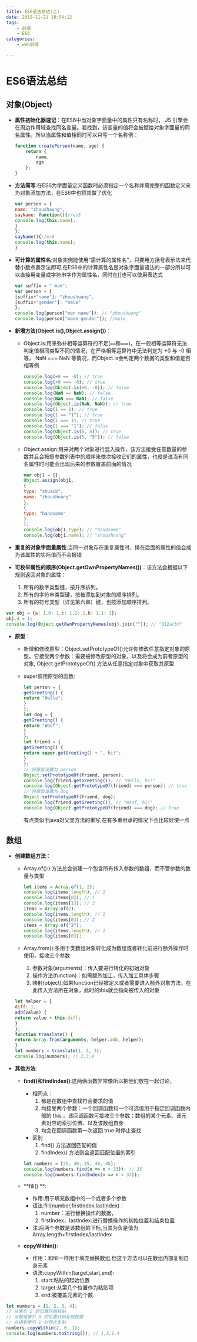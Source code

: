 ```yaml
---
title: ES6语法总结(二)
date: 2019-11-21 18:54:12
tags:
	- 前端
	- ES6
categories:
	- web前端
	
---
```




# ES6语法总结

## 对象(Object)

- **属性初始化器速记**：在ES6中当对象字面量中的属性只有名称时， JS 引擎会在周边作用域查找同名变量。若找到，该变量的值将会被赋给对象字面量的同名属性。所以当属性和值相同时可以只写一个名称例：

  ```javascript
  function createPerson(name, age) {
      return {
          name,
          age
      };
  }
  
  ```
<!--more-->
- **方法简写**:在ES6为字面量定义函数时必须指定一个名称并用完整的函数定义来为对象添加方法，在ES6中也将其做了优化

  ```javascript
  var person = {
  name: "zhoushaung",
  sayName: function(){//es5 
  console.log(this.name);
  }
  };
  sayName(){//es6 
  console.log(this.name);
  }
  
  ```

- **可计算的属性名**:对象实例能使用“需计算的属性名”，只要用方括号表示法来代替小数点表示法即可,在ES6中的计算属性名是对象字面量语法的一部分所以可以直接用变量或字符串字作为属性名，同时在[]也可以使用表达式

  ```javascript
  var suffix = " man";
  var person = {
  [suffix+"name"]: "zhoushuang",
  [suffix+"gender"]: "male"
  };
  console.log(person["man name"]); // "zhoushuang"
  console.log(person["mane gender"]); //male
  ```

  

- **新增方法(Object.is(),Object.assign())**：

  - Object.is:用来弥补相等运算符的不足(`==`和`===`)，在一般相等运算符无法判定值相同类型不同的情况，在严格相等运算符中无法判定为 +0 与 -0 相等， NaN === NaN 等情况，而Object.is会判定两个数据的类型和值是否相等例

    ```javascript
    console.log(+0 == -0); // true
    console.log(+0 === -0); // true
    console.log(Object.is(+0, -0)); // false
    console.log(NaN == NaN); // false
    console.log(NaN === NaN); // false
    console.log(Object.is(NaN, NaN)); // true
    console.log(1 == 1); // true
    console.log(1 == "1"); // true
    console.log(1 === 1); // true
    console.log(1 === "1"); // false
    console.log(Object.is(5, 5)); // true
    console.log(Object.is(5, "5")); // false
    
    ```

    

  - Object.assign:用来对两个对象进行混入操作，该方法接受任意数量的参数并且会按照参数列表中的顺序来依次接收它们的属性，也就是说当有同名属性时可能会出现后来的参数覆盖前面的情况

    ```javascript
    var obj1 = {};
    Object.assign(obj1,
    {
    type: "shuaib",
    name: "zhoushuang"
    },
    {
    type: "handsome"
    }
    );
    console.log(obj1.type); // "handsome"
    console.log(obj1.name); // "zhoushuang"
    
    ```

- **重复的对象字面量属性**:当同一对象存在重复属性时，排在后面的属性的值会成为该属性的实际值而不会报错

- **可枚举属性的顺序(Object.getOwnPropertyNames())**：该方法会根据以下规则返回对象的属性：

  1. 所有的数字类型键，按升序排列。
  2. 所有的字符串类型键，按被添加到对象的顺序排列。
  3. 所有的符号类型（详见第六章）键，也按添加顺序排列。

```javascript
var obj = {a: 1,0: 1,c: 1,2: 1,b: 1,1: 1};
obj.d = 1;
console.log(Object.getOwnPropertyNames(obj).join("")); // "012acbd"
```

- **原型**：

  - 新增和修改原型：Object.setPrototypeOf()允许你修改任意指定对象的原型。它接受两个参数：需要被修改原型的对象，以及将会成为前者原型的对象, Object.getPrototypeOf() 方法从任意指定对象中获取其原型.

  - super调用原型的函数:

    ```javascript
    let person = {
    getGreeting() {
    return "Hello";
    }
    };
    let dog = {
    getGreeting() {
    return "Woof";
    }
    };
    let friend = {
    getGreeting() {
    return super.getGreeting() + ", hi!";
    }
    };
    // 将原型设置为 person
    Object.setPrototypeOf(friend, person);
    console.log(friend.getGreeting()); // "Hello, hi!"
    console.log(Object.getPrototypeOf(friend) === person); // true
    // 将原型设置为 dog
    Object.setPrototypeOf(friend, dog);
    console.log(friend.getGreeting()); // "Woof, hi!"
    console.log(Object.getPrototypeOf(friend) === dog); // true
    ```

    有点类似于java对父类方法的重写,在有多重继承的情况下会比较好使一点

## 数组

- **创建数组方法**：

  - Array.of():) 方法总会创建一个包含所有传入参数的数组，而不管参数的数量与类型

    ```javascript
    let items = Array.of(1, 2);
    console.log(items.length); // 2
    console.log(items[0]); // 1
    console.log(items[1]); // 2
    items = Array.of(2);
    console.log(items.length); // 1
    console.log(items[0]); // 2
    items = Array.of("2");
    console.log(items.length); // 1
    console.log(items[0]); 
    ```

    

  - Array.from():多用于类数组对象转化成为数组或者转化前进行额外操作时使用，接收三个参数

    1. 参数对象(arguments)：传入要进行转化的初始对象
    2. 操作方法(function)：如需额外加工，传入加工具体步骤
    3. 映射(object):如果function已经被定义或者需要进入额外对象方法，在此传入方法所在对象，此时的this就会指向被传入的对象

  ```javascript
  let helper = {
  diff: 1,
  add(value) {
  return value + this.diff;
  }
  };
  function translate() {
  return Array.from(arguments, helper.add, helper);
  }
  let numbers = translate(1, 2, 3);
  console.log(numbers); // 2,3,4
  ```

- **其他方法**:

  - **find()和findIndex()**:这两俩函数非常像所以把他们放在一起讨论，

    - 相同点：
      1. 都是在数组中查找符合要求的值
      2. 均接受两个参数：一个回调函数和一个可选值用于指定回调函数内部的 this 。该回调函数可接收三个参数：数组的某个元素、该元素对应的索引位置、以及该数组自身
      3. 均会在回调函数第一次返回 true 时停止查找
    - 区别
      1. find() 方法返回匹配的值
      2. findIndex() 方法则会返回匹配位置的索引

    ```javascript
    let numbers = [25, 30, 35, 40, 45];
    console.log(numbers.find(n => n > 33)); // 35
    console.log(numbers.findIndex(n => n > 33)); 
    ```

  - **fill() **:

    - 作用:用于填充数组中的一个或者多个参数
    - 语法:fill(number,firstIndex,lastIndex)：
      1. number：进行替换操作的数据，
      2. firstIndex，lastIndex:进行替换操作的初始位置和结束位置
    - 注:后两个参数是该数组的下标,当其为负是值为Array.length+firstIndex/lastIndex

  - **copyWithin()**:

    - 作用：和fill一样用于填充替换数组,但这个方法可以在数组内部复制自身元素
    - 语法:copyWithin(target,start,end):
      1. start:粘贴的起始位置
      2. target:从第几个位置作为粘贴项
      3. end:被覆盖元素的个数

```javascript
let numbers = [1, 2, 3, 4];
// 从索引 2 的位置开始粘贴
// 从数组索引 0 的位置开始复制数据
// 在遇到索引 1 时停止复制
numbers.copyWithin(2, 0, 1);
console.log(numbers.toString()); // 1,2,1,4
```


